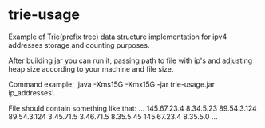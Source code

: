 # trie-usage
Example of Trie(prefix tree) data structure implementation for ipv4 addresses storage and counting purposes.

After building jar you can run it, passing path to file with ip's and adjusting heap size according to your machine and file size.

Command example: 'java -Xms15G -Xmx15G -jar trie-usage.jar ip_addresses'.

File should contain something like that:
...
145.67.23.4
8.34.5.23
89.54.3.124
89.54.3.124
3.45.71.5
3.46.71.5
8.35.5.45
145.67.23.4
8.35.5.0
...